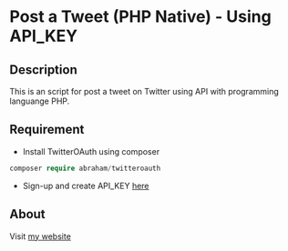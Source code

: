 # Post a Tweet (PHP Native) - Using API_KEY

## Description
This is an script for post a tweet on Twitter using API with programming languange PHP.

## Requirement
- Install TwitterOAuth using composer
```php
composer require abraham/twitteroauth
```
- Sign-up and create API_KEY [here](https://developer.twitter.com/)

## About
Visit [my website](www.jenusdy.github.io )
